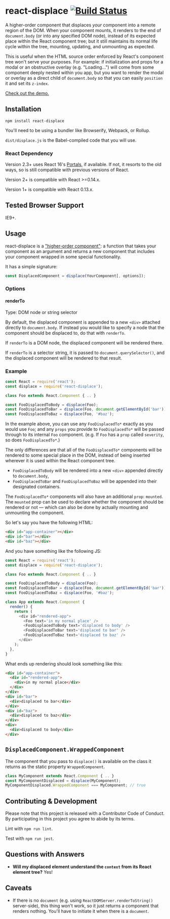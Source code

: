 # react-displace [![Build Status](https://travis-ci.org/davidtheclark/react-displace.svg?branch=master)](https://travis-ci.org/davidtheclark/react-displace)

A higher-order component that displaces *your* component into a remote region of the DOM. When your component mounts, it renders to the end of `document.body` (or into any specified DOM node), instead of its expected place within the React component tree; but it still maintains its normal life cycle within the tree, mounting, updating, and unmounting as expected.

This is useful when the HTML source order enforced by React's component tree won't serve your purposes. For example: if initialization and props for a modal or an obstructive overlay (e.g. "Loading...") will come from some component deeply nested within you app, but you want to render the modal or overlay as a direct child of `document.body` so that you can easily `position` it and set its `z-index`.

[Check out the demo.](http://davidtheclark.github.io/react-displace/demo/)

## Installation

```
npm install react-displace
```

You'll need to be using a bundler like Browserify, Webpack, or Rollup.

`dist/displace.js` is the Babel-compiled code that you will use.

### React Dependency

Version 2.3+ uses React 16's [Portals](https://reactjs.org/docs/portals.html), if available.
If not, it resorts to the old ways, so is still compatible with previous versions of React.

Version 2+ is compatible with React >=0.14.x.

Version 1+ is compatible with React 0.13.x.

## Tested Browser Support

IE9+.

## Usage

react-displace is a ["higher-order component"](https://facebook.github.io/react/docs/higher-order-components.html): a function that takes your component as an argument and returns a new component that includes your component wrapped in some special functionality.

It has a simple signature:

```js
const DisplacedComponent = displace(YourComponent[, options]);
```

### Options

#### renderTo

Type: DOM node or string selector

By default, the displaced component is appended to a new `<div>` attached directly to `document.body`. If instead you would like to specify a node that the component should be displaced to, do that with `renderTo`.

If `renderTo` is a DOM node, the displaced component will be rendered there.

If `renderTo` is a selector string, it is passed to `document.querySelector()`, and the displaced component will be rendered to that result.

### Example

```js
const React = require('react');
const displace = require('react-displace');

class Foo extends React.Component { .. }

const FooDisplacedToBody = displace(Foo);
const FooDisplacedToBar = displace(Foo, document.getElementById('bar'));
const FooDisplacedToBaz = displace(Foo, '#baz');
```

In the example above, you can use any `FooDisplacedTo*` exactly as you would use `Foo`; and any `props` you provide to `FooDisplacedTo*` will be passed through to its internal `Foo` component. (e.g. If `Foo` has a `prop` called `severity`, so does `FooDisplacedTo*`.)

The only differences are that all of the `FooDisplacedTo*` components will be rendered to some special place in the DOM, instead of being inserted wherever it is used within the React component tree.
- `FooDisplacedToBody` will be rendered into a new `<div>` appended directly to `document.body`,
- `FooDisplacedToBar` and `FooDisplacedToBaz` will be appended into their designated containers.

The `FooDisplacedTo*` components will also have an additional `prop`: `mounted`. The `mounted` prop can be used to declare whether the component should be rendered or not — which can also be done by actually mounting and unmounting the component.

So let's say you have the following HTML:

```html
<div id="app-container"></div>
<div id="bar"></div>
<div id="baz"></div>
```

And you have something like the following JS:

```js
const React = require('react');
const displace = require('react-displace');

class Foo extends React.Component { .. }

const FooDisplacedToBody = displace(Foo);
const FooDisplacedToBar = displace(Foo, document.getElementById('bar'));
const FooDisplacedToBaz = displace(Foo, '#baz');

class App extends React.Component {
  render() {
    return (
      <div id="rendered-app">
        <Foo text='in my normal place' />
        <FooDisplacedToBody text='displaced to body' />
        <FooDisplacedToBar text='displaced to bar' />
        <FooDisplacedToBaz text='displaced to baz' />
      </div>
    );
  },
}
```

What ends up rendering should look something like this:

```html
<div id="app-container">
  <div id="rendered-app">
    <div>in my normal place</div>
  </div>
</div>
<div id="bar">
  <div>displaced to bar</div>
</div>
<div id="baz">
  <div>displaced to baz</div>
</div>
<div>
  <div>displaced to body</div>
</div>
```

## `DisplacedComponent.WrappedComponent`

The component that you pass to `displace()` is available on the class it returns as the static property `WrappedComponent`.

```js
class MyComponent extends React.Component { .. }
const MyComponentDisplaced = displace(MyComponent);
MyComponentDisplaced.WrappedComponent === MyComponent; // true
```

## Contributing & Development

Please note that this project is released with a Contributor Code of Conduct. By participating in this project you agree to abide by its terms.

Lint with `npm run lint`.

Test with `npm run jest`.

## Questions with Answers

- **Will my displaced element understand the `context` from its React element tree?** Yes!

## Caveats

- If there is no `document` (e.g. using `ReactDOMServer.renderToString()` server-side), this thing won't work,
  so it just returns a component that renders nothing. You'll have to initiate it when there is a `document`.
